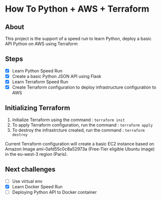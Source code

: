 # How To Python + AWS + Terraform

## About
This project is the support of a speed run to learn Python, deploy a basic API Python on AWS using Terraform

## Steps

- [x] Learn Python Speed Run
- [x] Create a basic Python JSON API using Flask
- [x] Learn Terraform Speed Run
- [x] Create Terraform configuration to deploy infrastructure configuration to AWS

## Initializing Terraform

1. Initialize Terraform using the command : `terraform init`
2. To apply Terraform configuration, run the command : `terraform apply`
3. To destroy the infrastrcture created, run the command : `terraform destroy`

Current Terraform configuration will create a basic EC2 instance based on Amazon Image ami-0afd55c0c8a52973a (Free-Tier eligible Ubuntu image) in the eu-west-3 region (Paris).

## Next challenges

- [ ] Use virtual env
- [x] Learn Docker Speed Run
- [ ] Deploying Python API to Docker container